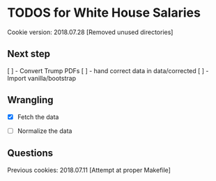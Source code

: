 # TODOS for White House Salaries

Cookie version: 2018.07.28 [Removed unused directories]

## Next step

[ ] - Convert Trump PDFs
[ ] - hand correct data in data/corrected
[ ] - Import vanilla/bootstrap


## Wrangling

- [x] Fetch the data
- [ ] Normalize the data


## Questions

Previous cookies: 2018.07.11 [Attempt at proper Makefile]
